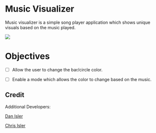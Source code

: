 # Music Visualizer

Music visualizer is a simple song player application which shows unique visuals based on the music played.

<img src='./files/preview.gif'></img>

# Objectives

- [ ] Allow the user to change the bar/circle color.
 
- [ ] Enable a mode which allows the color to change based on the music.

## Credit

Additional Developers:

<a href="https://github.com/disler/final_stand_1.5" title="Dan Isler">Dan Isler</a>

<a href="https://github.com/chrisisler" title="Chris Isler">Chris Isler</a>
